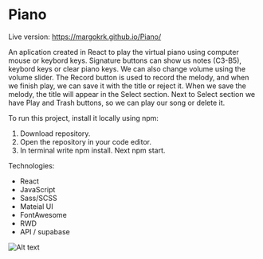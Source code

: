 # Piano

Live version: https://margokrk.github.io/Piano/

An aplication created in React to play the virtual piano using computer mouse or keybord keys.
Signature buttons can show us notes (C3-B5), keybord keys or clear piano keys. We can also change volume using the volume slider.
The Record button is used to record the melody, and when we finish play, we can save it with the title or reject it.
When we save the melody, the title will appear in the Select section. Next to Select section we have Play and Trash buttons, so we can play our song or delete it.

To run this project, install it locally using npm:

1. Download repository.
2. Open the repository in your code editor.
3. In terminal write npm install. Next npm start.

Technologies:

- React
- JavaScript
- Sass/SCSS
- Mateial UI
- FontAwesome
- RWD
- API / supabase

![Alt text](https://margokrk.github.io/Piano/)
